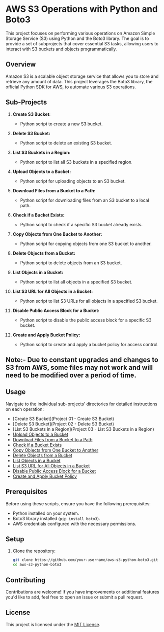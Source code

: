 # AWS S3 Operations with Python and Boto3

This project focuses on performing various operations on Amazon Simple Storage Service (S3) using Python and the Boto3 library. The goal is to provide a set of subprojects that cover essential S3 tasks, allowing users to interact with S3 buckets and objects programmatically.

## Overview

Amazon S3 is a scalable object storage service that allows you to store and retrieve any amount of data. This project leverages the Boto3 library, the official Python SDK for AWS, to automate various S3 operations.

## Sub-Projects

1. **Create S3 Bucket:**
   - Python script to create a new S3 bucket.

2. **Delete S3 Bucket:**
   - Python script to delete an existing S3 bucket.

3. **List S3 Buckets in a Region:**
   - Python script to list all S3 buckets in a specified region.

4. **Upload Objects to a Bucket:**
   - Python script for uploading objects to an S3 bucket.

5. **Download Files from a Bucket to a Path:**
   - Python script for downloading files from an S3 bucket to a local path.

6. **Check if a Bucket Exists:**
   - Python script to check if a specific S3 bucket already exists.

7. **Copy Objects from One Bucket to Another:**
   - Python script for copying objects from one S3 bucket to another.

8. **Delete Objects from a Bucket:**
   - Python script to delete objects from an S3 bucket.

9. **List Objects in a Bucket:**
   - Python script to list all objects in a specified S3 bucket.

10. **List S3 URL for All Objects in a Bucket:**
    - Python script to list S3 URLs for all objects in a specified S3 bucket.

11. **Disable Public Access Block for a Bucket:**
    - Python script to disable the public access block for a specific S3 bucket.

12. **Create and Apply Bucket Policy:**
    - Python script to create and apply a bucket policy for access control.


## Note:- Due to constant upgrades and changes to S3 from AWS, some files may not work and will need to be modified over a period of time.
 

## Usage

Navigate to the individual sub-projects' directories for detailed instructions on each operation:

- [Create S3 Bucket](Project 01 - Create S3 Bucket)
- [Delete S3 Bucket](Project 02 - Delete S3 Bucket)
- [List S3 Buckets in a Region](Project 03 - List S3 Buckets in a Region)
- [Upload Objects to a Bucket](upload_objects/README.md)
- [Download Files from a Bucket to a Path](download_files/README.md)
- [Check if a Bucket Exists](check_bucket_exists/README.md)
- [Copy Objects from One Bucket to Another](copy_objects/README.md)
- [Delete Objects from a Bucket](delete_objects/README.md)
- [List Objects in a Bucket](list_objects/README.md)
- [List S3 URL for All Objects in a Bucket](list_urls/README.md)
- [Disable Public Access Block for a Bucket](disable_public_access_block/README.md)
- [Create and Apply Bucket Policy](bucket_policy/README.md)

## Prerequisites

Before using these scripts, ensure you have the following prerequisites:

- Python installed on your system.
- Boto3 library installed (`pip install boto3`).
- AWS credentials configured with the necessary permissions.


## Setup

1. Clone the repository:
   ```bash
   git clone https://github.com/your-username/aws-s3-python-boto3.git
   cd aws-s3-python-boto3


## Contributing

Contributions are welcome! If you have improvements or additional features you'd like to add, feel free to open an issue or submit a pull request.

## License

This project is licensed under the [MIT License](LICENSE).

